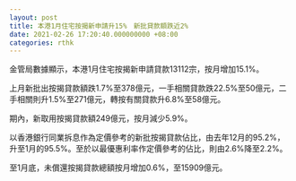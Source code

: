 ```yaml
---
layout: post
title: 本港1月住宅按揭新申請升15%　新批貸款額跌近2%
date: 2021-02-26 17:20:40.000000000 +08:00
categories: rthk
---
```


金管局數據顯示，本港1月住宅按揭新申請貸款13112宗，按月增加15.1%。

上月新批出按揭貸款額跌1.7%至378億元，一手相關貸款跌22.5%至50億元，二手相關則升1.5%至271億元，轉按有關貸款升6.8%至58億元。

期內，新取用按揭貸款額249億元，按月減少5.9%。

以香港銀行同業拆息作為定價參考的新批按揭貸款佔比，由去年12月的95.2%，升至1月的95.5%。至於以最優惠利率作定價參考的佔比，則由2.6%降至2.2%。

至1月底，未償還按揭貸款總額按月增加0.6%，至15909億元。
